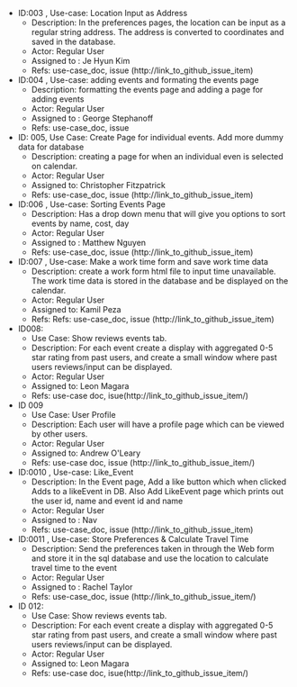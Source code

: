 * ID:003 , Use-case: Location Input as Address
    * Description: In the preferences pages, the location can be input as a regular string address. The address is converted to coordinates and saved in the database.
    * Actor: Regular User
    * Assigned to : Je Hyun Kim
    * Refs: use-case_doc, issue (http://link_to_github_issue_item)
* ID:004 , Use-case: adding events and formating the events page
    * Description: formatting the events page and adding a page for adding events
    * Actor: Regular User
    * Assigned to : George Stephanoff
    * Refs: use-case_doc, issue 
* ID: 005, 
 Use Case:  Create Page for individual events. Add more dummy data for database
    * Description: creating a page for when an individual even is selected on calendar.
    * Actor: Regular User
    * Assigned to: Christopher Fitzpatrick
    * Refs: use-case_doc, issue (http://link_to_github_issue_item)
* ID:006 , Use-case: Sorting Events Page
    * Description: Has a drop down menu that will give you options to sort events by name, cost, day 
    * Actor: Regular User
    * Assigned to : Matthew Nguyen
    * Refs: use-case_doc, issue (http://link_to_github_issue_item)
* ID:007 , Use-case: Make a work time form and save work time data
    * Description: create a work form html file to input time unavailable. The work time data is stored in the database and be displayed on the calendar. 
    * Actor: Regular User
    * Assigned to: Kamil Peza
    * Refs: Refs: use-case_doc, issue (http://link_to_github_issue_item)
* ID008:
    * Use Case: Show reviews events tab.
    * Description: For each event create a display with aggregated 0-5 star rating from past users, and create a small window where past users reviews/input can be displayed. 
    * Actor: Regular User
    * Assigned to: Leon Magara
    * Refs: use-case doc, isue(http://link_to_github_issue_item/)
* ID 009
    * Use Case: User Profile
    * Description: Each user will have a profile page which can be viewed by other users.
    * Actor: Regular User
    * Assigned to: Andrew O'Leary
    * Refs: use-case doc, issue (http://link_to_github_issue_item/)
* ID:0010 , Use-case: Like_Event
    * Description: In the Event page, Add a like button which when clicked Adds to a likeEvent in DB. Also Add LikeEvent page which prints out the user id, name and event id and name
    * Actor: Regular User
    * Assigned to : Nav
    * Refs: use-case_doc, issue (http://link_to_github_issue_item)
* ID:0011 , Use-case: Store Preferences & Calculate Travel Time
    * Description: Send the preferences taken in through the Web form and store it in the sql database and use the location to calculate travel time to the event
    * Actor: Regular User
    * Assigned to : Rachel Taylor
    * Refs: use-case_doc, issue (http://link_to_github_issue_item/)
* ID 012:
    * Use Case: Show reviews events tab.
    * Description: For each event create a display with aggregated 0-5 star rating from past users, and create a small window where past users reviews/input can be displayed. 
    * Actor: Regular User
    * Assigned to: Leon Magara
    * Refs: use-case doc, isue(http://link_to_github_issue_item/)
